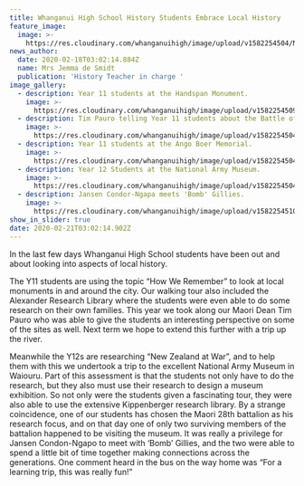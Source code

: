 ```yaml
---
title: Whanganui High School History Students Embrace Local History
feature_image:
  image: >-
    https://res.cloudinary.com/whanganuihigh/image/upload/v1582254504/News/History%20Trips.Jemma%20de%20Smidt.Feb%202020/Year_12_Students_at_the_National_Army_Museum.jpg
news_author:
  date: 2020-02-18T03:02:14.884Z
  name: Mrs Jemma de Smidt
  publication: 'History Teacher in charge '
image_gallery:
  - description: Year 11 students at the Handspan Monument.
    image: >-
      https://res.cloudinary.com/whanganuihigh/image/upload/v1582254509/News/History%20Trips.Jemma%20de%20Smidt.Feb%202020/Year_11_students_at_the_Handspan_Monument.png
  - description: Tim Pauro telling Year 11 students about the Battle of Moutua.
    image: >-
      https://res.cloudinary.com/whanganuihigh/image/upload/v1582254504/News/History%20Trips.Jemma%20de%20Smidt.Feb%202020/Tim_Pauro_telling_Year_11_students_about_the_Battle_of_Moutua.jpg
  - description: Year 11 students at the Ango Boer Memorial.
    image: >-
      https://res.cloudinary.com/whanganuihigh/image/upload/v1582254504/News/History%20Trips.Jemma%20de%20Smidt.Feb%202020/Year_11_students_at_the_Ango_Boer_Memorial.jpg
  - description: Year 12 Students at the National Army Museum.
    image: >-
      https://res.cloudinary.com/whanganuihigh/image/upload/v1582254504/News/History%20Trips.Jemma%20de%20Smidt.Feb%202020/Year_12_Students_at_the_National_Army_Museum.jpg
  - description: Jansen Condor-Ngapa meets 'Bomb' Gillies.
    image: >-
      https://res.cloudinary.com/whanganuihigh/image/upload/v1582254510/News/History%20Trips.Jemma%20de%20Smidt.Feb%202020/Jansen_Condor-Ngapa_meets_Bomb_Gillies.jpg
show_in_slider: true
date: 2020-02-21T03:02:14.902Z
---
```

In the last few days Whanganui High School students have been out and about looking into aspects of local history. 

The Y11 students are using the topic “How We Remember” to look at local monuments in and around the city. Our walking tour also included the Alexander Research Library where the students were even able to do some research on their own families. This year we took along our Maori Dean Tim Pauro who was able to give the students an interesting perspective on some of the sites as well. Next term we hope to extend this further with a trip up the river.

Meanwhile the Y12s are researching “New Zealand at War”, and to help them with this we undertook a trip to the excellent National Army Museum in Waiouru. Part of this assessment is that the students not only have to do the research, but they also must use their research to design a museum exhibition. So not only were the students given a fascinating tour, they were also able to use the extensive Kippenberger research library. By a strange coincidence, one of our students has chosen the Maori 28th battalion as his research focus, and on that day one of only two surviving members of the battalion happened to be visiting the museum. It was really a privilege for Jansen Condon-Ngapo to meet with ‘Bomb’ Gillies, and the two were able to spend a little bit of time together making connections across the generations. One comment heard in the bus on the way home was “For a learning trip, this was really fun!”
